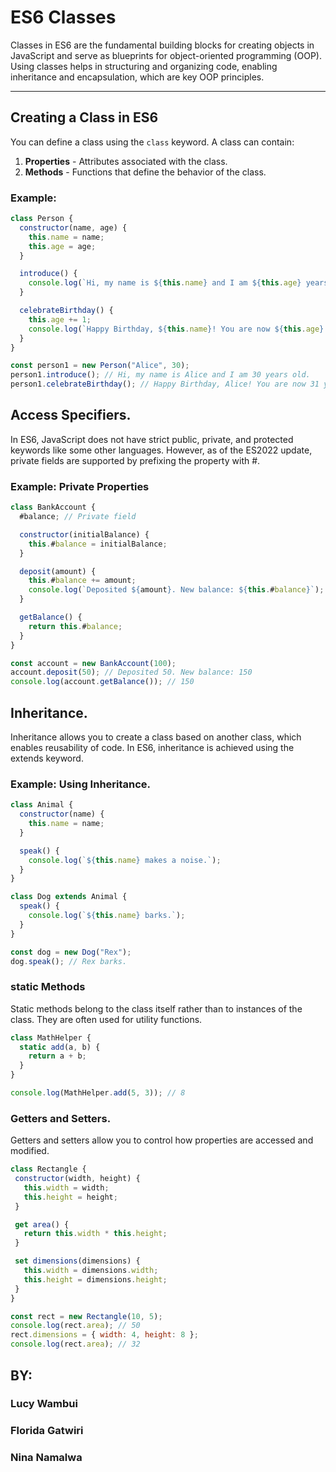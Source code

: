
# ES6 Classes

Classes in ES6 are the fundamental building blocks for creating objects in JavaScript and serve as blueprints for object-oriented programming (OOP). Using classes helps in structuring and organizing code, enabling inheritance and encapsulation, which are key OOP principles.

---

## Creating a Class in ES6

You can define a class using the `class` keyword. A class can contain:
1. **Properties** - Attributes associated with the class.
2. **Methods** - Functions that define the behavior of the class.

### Example:

```javascript
class Person {
  constructor(name, age) {
    this.name = name;
    this.age = age;
  }

  introduce() {
    console.log(`Hi, my name is ${this.name} and I am ${this.age} years old.`);
  }

  celebrateBirthday() {
    this.age += 1;
    console.log(`Happy Birthday, ${this.name}! You are now ${this.age} years old.`);
  }
}

const person1 = new Person("Alice", 30);
person1.introduce(); // Hi, my name is Alice and I am 30 years old.
person1.celebrateBirthday(); // Happy Birthday, Alice! You are now 31 years old.

```
## Access Specifiers.  
In ES6, JavaScript does not have strict public, private, and protected keywords like some other languages. However, as of the ES2022 update, private fields are supported by prefixing the property with #.  
### Example: Private Properties
```javascript  
class BankAccount {
  #balance; // Private field

  constructor(initialBalance) {
    this.#balance = initialBalance;
  }

  deposit(amount) {
    this.#balance += amount;
    console.log(`Deposited ${amount}. New balance: ${this.#balance}`);
  }

  getBalance() {
    return this.#balance;
  }
}

const account = new BankAccount(100);
account.deposit(50); // Deposited 50. New balance: 150
console.log(account.getBalance()); // 150
```  
## Inheritance.  
Inheritance allows you to create a class based on another class, which enables reusability of code. In ES6, inheritance is achieved using the extends keyword.  
### Example: Using Inheritance.  
```javascript
class Animal {
  constructor(name) {
    this.name = name;
  }

  speak() {
    console.log(`${this.name} makes a noise.`);
  }
}

class Dog extends Animal {
  speak() {
    console.log(`${this.name} barks.`);
  }
}

const dog = new Dog("Rex");
dog.speak(); // Rex barks.


```   
### static Methods  
Static methods belong to the class itself rather than to instances of the class. They are often used for utility functions.  
```javascript  
class MathHelper {
  static add(a, b) {
    return a + b;
  }
}

console.log(MathHelper.add(5, 3)); // 8
 ```
 ### Getters and Setters.  
 Getters and setters allow you to control how properties are accessed and modified.
 ```javascript
 class Rectangle {
  constructor(width, height) {
    this.width = width;
    this.height = height;
  }

  get area() {
    return this.width * this.height;
  }

  set dimensions(dimensions) {
    this.width = dimensions.width;
    this.height = dimensions.height;
  }
}

const rect = new Rectangle(10, 5);
console.log(rect.area); // 50
rect.dimensions = { width: 4, height: 8 };
console.log(rect.area); // 32
```
##  BY: 
### Lucy Wambui
### Florida Gatwiri
### Nina Namalwa